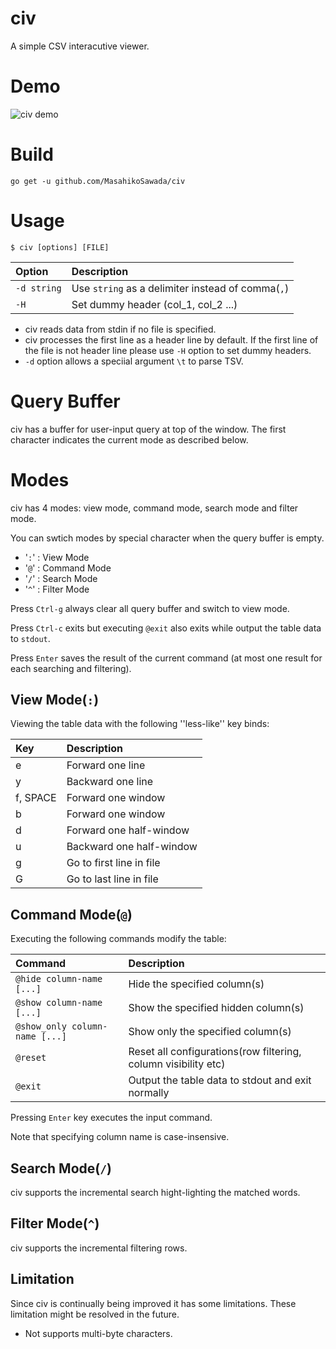 # civ

A simple CSV interacutive viewer.

# Demo

![civ demo](https://github.com/MasahikoSawada/masahikosawada.github.io/raw/master/images/civ.gif)

# Build

```
go get -u github.com/MasahikoSawada/civ
```

# Usage

```
$ civ [options] [FILE]
```

| Option      | Description                                       |
|:------------|:--------------------------------------------------|
| `-d string` | Use `string` as a delimiter instead of comma(`,`) |
|`-H`         | Set dummy header (col_1, col_2 ...)|

* civ reads data from stdin if no file is specified.
* civ processes the first line as a header line by default. If the first line of the file is not header line please use `-H` option to set dummy headers.
* `-d` option allows a speciial argument `\t` to parse TSV.

# Query Buffer

civ has a buffer for user-input query at top of the window. The first character indicates the current mode as described below.

# Modes

civ has 4 modes: view mode, command mode, search mode and filter mode.

You can swtich modes by special character when the query buffer is empty.

* '`:`' : View Mode
* '`@`' : Command Mode
* '`/`' : Search Mode
* '`^`' : Filter Mode

Press `Ctrl-g` always clear all query buffer and switch to view mode.

Press `Ctrl-c` exits but executing `@exit` also exits while output the table data to `stdout`.

Press `Enter` saves the result of the current command (at most one result for each searching and filtering).

## View Mode(`:`)

Viewing the table data with the following ''less-like'' key binds:

|Key|Description|
|:---|:-----------|
|e|Forward one line|
|y|Backward one line|
|f, SPACE|Forward one window|
|b|Forward one window|
|d|Forward one half-window|
|u|Backward one half-window|
|g|Go to first line in file|
|G|Go to last line in file|

## Command Mode(`@`)

Executing the following commands modify the table:

|Command|Description|
|:------|:----------|
|`@hide column-name [...]`|Hide the specified column(s)|
|`@show column-name [...]`|Show the specified hidden column(s)|
|`@show_only column-name [...]`|Show only the specified column(s)|
|`@reset`|Reset all configurations(row filtering, column visibility etc)|
|`@exit`|Output the table data to stdout and exit normally|

Pressing `Enter` key executes the input command.

Note that specifying column name is case-insensive.

## Search Mode(`/`)

civ supports the incremental search hight-lighting the matched words.

## Filter Mode(`^`)

civ supports the incremental filtering rows.

## Limitation

Since civ is continually being improved it has some limitations. These limitation might be resolved in the future.

* Not supports multi-byte characters.
